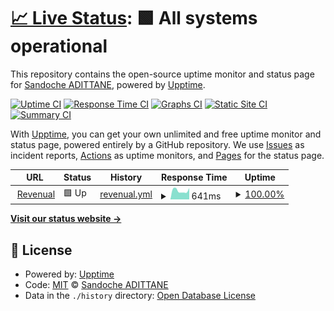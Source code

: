 # [📈 Live Status](https://status.revenual.com): <!--live status--> **🟩 All systems operational**

This repository contains the open-source uptime monitor and status page for [Sandoche ADITTANE](https://www.sandoche.com), powered by [Upptime](https://github.com/upptime/upptime).

[![Uptime CI](https://github.com/sandoche/Revenual-status/workflows/Uptime%20CI/badge.svg)](https://github.com/upptime/upptime/actions?query=workflow%3A%22Uptime+CI%22)
[![Response Time CI](https://github.com/sandoche/Revenual-status/workflows/Response%20Time%20CI/badge.svg)](https://github.com/upptime/upptime/actions?query=workflow%3A%22Response+Time+CI%22)
[![Graphs CI](https://github.com/sandoche/Revenual-status/workflows/Graphs%20CI/badge.svg)](https://github.com/upptime/upptime/actions?query=workflow%3A%22Graphs+CI%22)
[![Static Site CI](https://github.com/sandoche/Revenual-status/workflows/Static%20Site%20CI/badge.svg)](https://github.com/upptime/upptime/actions?query=workflow%3A%22Static+Site+CI%22)
[![Summary CI](https://github.com/sandoche/Revenual-status/workflows/Summary%20CI/badge.svg)](https://github.com/upptime/upptime/actions?query=workflow%3A%22Summary+CI%22)

With [Upptime](https://upptime.js.org), you can get your own unlimited and free uptime monitor and status page, powered entirely by a GitHub repository. We use [Issues](https://github.com/sandoche/Revenual-status/issues) as incident reports, [Actions](https://github.com/sandoche/Revenual-status/actions) as uptime monitors, and [Pages](https://status.revenual.com) for the status page.

<!--start: status pages-->
<!-- This summary is generated by Upptime (https://github.com/upptime/upptime) -->
<!-- Do not edit this manually, your changes will be overwritten -->
<!-- prettier-ignore -->
| URL | Status | History | Response Time | Uptime |
| --- | ------ | ------- | ------------- | ------ |
| <img alt="" src="https://favicons.githubusercontent.com/app.revenual.com" height="13"> [Revenual](https://app.revenual.com) | 🟩 Up | [revenual.yml](https://github.com/sandoche/Revenual-status/commits/HEAD/history/revenual.yml) | <details><summary><img alt="Response time graph" src="./graphs/revenual/response-time-week.png" height="20"> 641ms</summary><br><a href="https://status.revenual.com/history/revenual"><img alt="Response time 707" src="https://img.shields.io/endpoint?url=https%3A%2F%2Fraw.githubusercontent.com%2Fsandoche%2FRevenual-status%2FHEAD%2Fapi%2Frevenual%2Fresponse-time.json"></a><br><a href="https://status.revenual.com/history/revenual"><img alt="24-hour response time 546" src="https://img.shields.io/endpoint?url=https%3A%2F%2Fraw.githubusercontent.com%2Fsandoche%2FRevenual-status%2FHEAD%2Fapi%2Frevenual%2Fresponse-time-day.json"></a><br><a href="https://status.revenual.com/history/revenual"><img alt="7-day response time 641" src="https://img.shields.io/endpoint?url=https%3A%2F%2Fraw.githubusercontent.com%2Fsandoche%2FRevenual-status%2FHEAD%2Fapi%2Frevenual%2Fresponse-time-week.json"></a><br><a href="https://status.revenual.com/history/revenual"><img alt="30-day response time 960" src="https://img.shields.io/endpoint?url=https%3A%2F%2Fraw.githubusercontent.com%2Fsandoche%2FRevenual-status%2FHEAD%2Fapi%2Frevenual%2Fresponse-time-month.json"></a><br><a href="https://status.revenual.com/history/revenual"><img alt="1-year response time 707" src="https://img.shields.io/endpoint?url=https%3A%2F%2Fraw.githubusercontent.com%2Fsandoche%2FRevenual-status%2FHEAD%2Fapi%2Frevenual%2Fresponse-time-year.json"></a></details> | <details><summary><a href="https://status.revenual.com/history/revenual">100.00%</a></summary><a href="https://status.revenual.com/history/revenual"><img alt="All-time uptime 100.00%" src="https://img.shields.io/endpoint?url=https%3A%2F%2Fraw.githubusercontent.com%2Fsandoche%2FRevenual-status%2FHEAD%2Fapi%2Frevenual%2Fuptime.json"></a><br><a href="https://status.revenual.com/history/revenual"><img alt="24-hour uptime 100.00%" src="https://img.shields.io/endpoint?url=https%3A%2F%2Fraw.githubusercontent.com%2Fsandoche%2FRevenual-status%2FHEAD%2Fapi%2Frevenual%2Fuptime-day.json"></a><br><a href="https://status.revenual.com/history/revenual"><img alt="7-day uptime 100.00%" src="https://img.shields.io/endpoint?url=https%3A%2F%2Fraw.githubusercontent.com%2Fsandoche%2FRevenual-status%2FHEAD%2Fapi%2Frevenual%2Fuptime-week.json"></a><br><a href="https://status.revenual.com/history/revenual"><img alt="30-day uptime 100.00%" src="https://img.shields.io/endpoint?url=https%3A%2F%2Fraw.githubusercontent.com%2Fsandoche%2FRevenual-status%2FHEAD%2Fapi%2Frevenual%2Fuptime-month.json"></a><br><a href="https://status.revenual.com/history/revenual"><img alt="1-year uptime 100.00%" src="https://img.shields.io/endpoint?url=https%3A%2F%2Fraw.githubusercontent.com%2Fsandoche%2FRevenual-status%2FHEAD%2Fapi%2Frevenual%2Fuptime-year.json"></a></details>

<!--end: status pages-->

[**Visit our status website →**](https://status.revenual.com)

## 📄 License

- Powered by: [Upptime](https://github.com/upptime/upptime)
- Code: [MIT](./LICENSE) © [Sandoche ADITTANE](https://www.sandoche.com)
- Data in the `./history` directory: [Open Database License](https://opendatacommons.org/licenses/odbl/1-0/)
